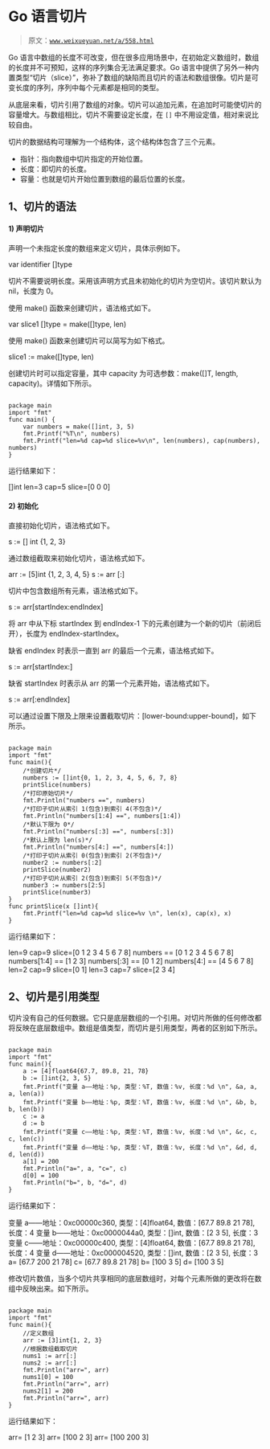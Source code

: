 # Go 语言切片

> 原文：[`www.weixueyuan.net/a/558.html`](http://www.weixueyuan.net/a/558.html)

Go 语言中数组的长度不可改变，但在很多应用场景中，在初始定义数组时，数组的长度并不可预知，这样的序列集合无法满足要求。Go 语言中提供了另外一种内置类型“切片（slice）”，弥补了数组的缺陷而且切片的语法和数组很像。切片是可变长度的序列，序列中每个元素都是相同的类型。

从底层来看，切片引用了数组的对象。切片可以追加元素，在追加时可能使切片的容量增大。与数组相比，切片不需要设定长度，在 `[]` 中不用设定值，相对来说比较自由。

切片的数据结构可理解为一个结构体，这个结构体包含了三个元素。

*   指针：指向数组中切片指定的开始位置。
*   长度：即切片的长度。
*   容量：也就是切片开始位置到数组的最后位置的长度。

## 1、切片的语法

#### 1) 声明切片

声明一个未指定长度的数组来定义切片，具体示例如下。

var identifier []type

切片不需要说明长度。采用该声明方式且未初始化的切片为空切片。该切片默认为 nil，长度为 0。

使用 make() 函数来创建切片，语法格式如下。

var slice1 []type = make([]type, len)

使用 make() 函数来创建切片可以简写为如下格式。

slice1 := make([]type, len)

创建切片时可以指定容量，其中 capacity 为可选参数：make([]T, length, capacity)。详情如下所示。

```

package main
import "fmt"
func main() {
    var numbers = make([]int, 3, 5)
    fmt.Printf("%T\n", numbers)
    fmt.Printf("len=%d cap=%d slice=%v\n", len(numbers), cap(numbers), numbers)
}
```

运行结果如下：

[]int
len=3 cap=5 slice=[0 0 0]

#### 2) 初始化

直接初始化切片，语法格式如下。

s := [] int {1, 2, 3}

通过数组截取来初始化切片，语法格式如下。

arr := [5]int {1, 2, 3, 4, 5}
s := arr [:]

切片中包含数组所有元素，语法格式如下。

s := arr[startIndex:endIndex]

将 arr 中从下标 startIndex 到 endIndex-1 下的元素创建为一个新的切片（前闭后开），长度为 endIndex-startIndex。

缺省 endIndex 时表示一直到 arr 的最后一个元素，语法格式如下。

s := arr[startIndex:]

缺省 startIndex 时表示从 arr 的第一个元素开始，语法格式如下。

s := arr[:endIndex]

可以通过设置下限及上限来设置截取切片：[lower-bound:upper-bound]，如下所示。

```

package main
import "fmt"
func main(){
    /*创建切片*/
    numbers := []int{0, 1, 2, 3, 4, 5, 6, 7, 8}
    printSlice(numbers)
    /*打印原始切片*/
    fmt.Println("numbers ==", numbers)
    /*打印子切片从索引 1(包含)到索引 4(不包含)*/
    fmt.Println("numbers[1:4] ==", numbers[1:4])
    /*默认下限为 0*/
    fmt.Println("numbers[:3] ==", numbers[:3])
    /*默认上限为 len(s)*/
    fmt.Println("numbers[4:] ==", numbers[4:])
    /*打印子切片从索引 0(包含)到索引 2(不包含)*/
    number2 := numbers[:2]
    printSlice(number2)
    /*打印子切片从索引 2(包含)到索引 5(不包含)*/
    number3 := numbers[2:5]
    printSlice(number3)
}
func printSlice(x []int){
    fmt.Printf("len=%d cap=%d slice=%v \n", len(x), cap(x), x)
}
```

运行结果如下：

len=9 cap=9 slice=[0 1 2 3 4 5 6 7 8]
numbers == [0 1 2 3 4 5 6 7 8]
numbers[1:4] == [1 2 3]
numbers[:3] == [0 1 2]
numbers[4:] == [4 5 6 7 8]
len=2 cap=9 slice=[0 1]
len=3 cap=7 slice=[2 3 4]

## 2、切片是引用类型

切片没有自己的任何数据。它只是底层数组的一个引用。对切片所做的任何修改都将反映在底层数组中。数组是值类型，而切片是引用类型，两者的区别如下所示。

```

package main
import "fmt"
func main(){
    a := [4]float64{67.7, 89.8, 21, 78}
    b := []int{2, 3, 5}
    fmt.Printf("变量 a——地址：%p, 类型：%T, 数值：%v, 长度：%d \n", &a, a, a, len(a))
    fmt.Printf("变量 b——地址：%p, 类型：%T, 数值：%v, 长度：%d \n", &b, b, b, len(b))
    c := a
    d := b
    fmt.Printf("变量 c——地址：%p, 类型：%T, 数值：%v, 长度：%d \n", &c, c, c, len(c))
    fmt.Printf("变量 d——地址：%p, 类型：%T, 数值：%v, 长度：%d \n", &d, d, d, len(d))
    a[1] = 200
    fmt.Println("a=", a, "c=", c)
    d[0] = 100
    fmt.Println("b=", b, "d=", d)
}
```

运行结果如下：

变量 a——地址：0xc00000c360, 类型：[4]float64, 数值：[67.7 89.8 21 78], 长度：4
变量 b——地址：0xc0000044a0, 类型：[]int, 数值：[2 3 5], 长度：3
变量 c——地址：0xc00000c400, 类型：[4]float64, 数值：[67.7 89.8 21 78], 长度：4
变量 d——地址：0xc000004520, 类型：[]int, 数值：[2 3 5], 长度：3
a= [67.7 200 21 78] c= [67.7 89.8 21 78]
b= [100 3 5] d= [100 3 5]

修改切片数值，当多个切片共享相同的底层数组时，对每个元素所做的更改将在数组中反映出来。如下所示。

```

package main
import "fmt"
func main(){
    //定义数组
    arr := [3]int{1, 2, 3}
    //根据数组截取切片
    nums1 := arr[:]
    nums2 := arr[:]
    fmt.Println("arr=", arr)
    nums1[0] = 100
    fmt.Println("arr=", arr)
    nums2[1] = 200
    fmt.Println("arr=", arr)
}
```

运行结果如下：

arr= [1 2 3]
arr= [100 2 3]
arr= [100 200 3]